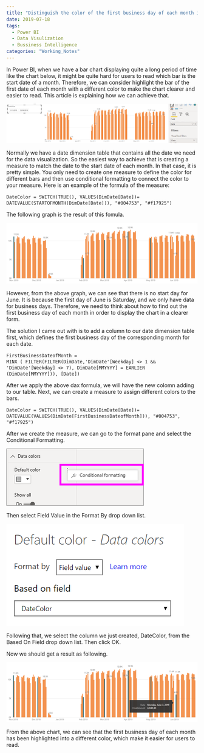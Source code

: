 ```yaml
---
title: "Distinguish the color of the first business day of each month in the bar charts in Power BI"
date: 2019-07-18
tags: 
  - Power BI
  - Data Visulization
  - Bussiness Intelligence
categories: "Working_Notes" 
---
```


In Power BI, when we have a bar chart displaying quite a long period of time like the chart below, it might be quite hard for users to read which bar is the start date of a month. Therefore, we can consider highlight the bar of the first date of each month with a different color to make the chart clearer and easier to read. This article is explaining how we can achieve that.

![BarChart](/assets/images/2019-07-18/BarChart.png)

Normally we have a date dimension table that contains all the date we need for the data visualization. So the easiest way to achieve that is creating a measure to match the date to the start date of each month. In that case, it is pretty simple. You only need to create one measure to define the color for different bars and then use conditional formatting to connect the color to your measure. Here is an example of the formula of the measure: 

```
DateColor = SWITCH(TRUE(), VALUES(DimDate[Date])= DATEVALUE(STARTOFMONTH(DimDate[Date])), "#004753", "#f17925")
```

The following graph is the result of this fomula.

![FirstDateOfMonth](/assets/images/2019-07-18/FirstDateOfMonth.PNG)

However, from the above graph, we can see that there is no start day for June. It is because the first day of June is Saturday, and we only have data for business days. Therefore, we need to think about how to find out the first business day of each month in order to display the chart in a clearer form.

The solution I came out with is to add a column to our date dimension table first, which defines the first business day of the corresponding month for each date. 

```
FirstBusinessDateofMonth = 
MINX ( FILTER(FILTER(DimDate,'DimDate'[Weekday] <> 1 && 'DimDate'[Weekday] <> 7), DimDate[MMYYYY] = EARLIER (DimDate[MMYYYY])), [Date])
```

After we apply the above dax formula, we will have the new colomn adding to our table. Next, we can create a measure to assign different colors to the bars.

```
DateColor = SWITCH(TRUE(), VALUES(DimDate[Date])= DATEVALUE(VALUES(DimDate[FirstBusinessDateofMonth])), "#004753", "#f17925") 
```

After we create the measure, we can go to the format pane and select the Conditional Formatting.

![ConditionalFormatting](/assets/images/2019-07-18/ConditionalFormatting.png)

Then select Field Value in the Format By drop down list. 

![Field](/assets/images/2019-07-18/Field.png)

Following that, we select the column we just created, DateColor, from the Based On Field drop down list. 
Then click OK.

Now we should get a result as following. 

![FinalBarChart](/assets/images/2019-07-18/FinalBarChart.png)

From the above chart, we can see that the first business day of each month has been highlighted into a different color, which make it easier for users to read.
